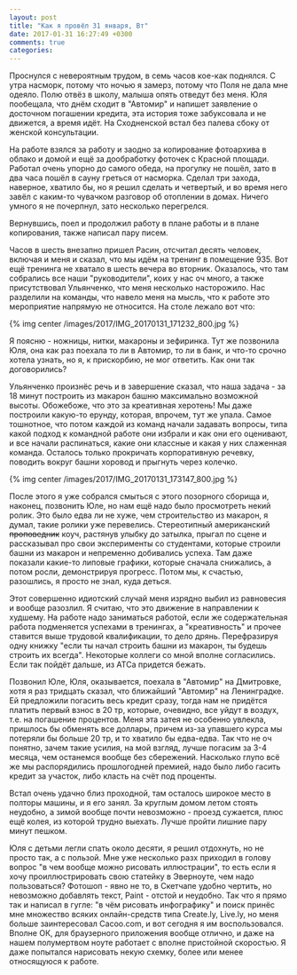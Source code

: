 ```yaml
---
layout: post
title: "Как я провёл 31 января, Вт"
date: 2017-01-31 16:27:49 +0300
comments: true
categories: 
---
```

Проснулся с невероятным трудом, в семь часов кое-как поднялся. С утра насморк, потому что ночью я замерз, потому что Поля не дала мне одеяло. Полю отвёз в школу, малыша опять отведут без меня. Юля пообещала, что днём сходит в "Автомир" и напишет заявление о досточном погашении кредита, эта история тоже забуксовала и не движется, а время идёт. На Сходненской встал без палева сбоку от женской консультации.

На работе взялся за работу и заодно за копирование фотоархива в облако и домой и ещё за дообработку фоточек с Красной площади. Работал очень упорно до самого обеда, на прогулку не пошёл, зато в два часа пошёл в сауну греться от насморка. Сделал три захода, наверное, хватило бы, но я решил сделать и четвертый, и во время него завёл с каким-то чувачком разговор об отоплении в домах. Ничего умного я не почерпнул, зато несколько перегрелся.

Вернувшись, поел и продолжил работу в плане работы и в плане копирования, также написал пару писем.

Часов в шесть внезапно пришел Расин, отсчитал десять человек, включая и меня и сказал, что мы идём на тренинг в помещение 935. Вот ещё тренинга не хватало в шесть вечера во вторник. Оказалось, что там собрались все наши "руководители", коих у нас оч много, а также присутствовал Ульянченко, что меня несколько насторожило. Нас разделили на команды, что навело меня на мысль, что к работе это мероприятие напрямую не относится. На столе лежало вот что:

{% img center /images/2017/IMG_20170131_171232_800.jpg %}

Я поясню - ножницы, нитки, макароны и зефиринка. Тут же позвонила Юля, она как раз поехала то ли в Автомир, то ли в банк, и что-то срочно хотела узнать, но я, к прискорбию, не мог ответить. Как они так договорились? 

Ульянченко произнёс речь и в завершение сказал, что наша задача - за 18 минут построить из макарон башню максимально возможной высоты. Обожебоже, что это за креативная херотень! Мы даже построили какую-то ерунду, которая, впрочем, тут же упала. Самое тошнотное, что потом каждой из команд начали задавать вопросы, типа какой подход к командной работе они избрали и как они его оценивают, и все начали распинаться, какие они классные и какая у них слаженная команда. Осталось только прокричать корпоративную речевку, поводить вокруг башни хоровод и прыгнуть через колечко. 

{% img center /images/2017/IMG_20170131_173147_800.jpg %}

После этого я уже собрался смыться с этого позорного сборища и, наконец, позвонить Юле, но нам ещё надо было просмотреть некий ролик. Это было едва ли не хуже, чем строительство из макарон, я думал, такие ролики уже перевелись. Стереотипный американский ~~проповедник~~ коуч, растянув улыбку до затылка, прыгал по сцене и рассказывал про свои эксперименты со студентами, которые строили башни из макарон и непременно добивались успеха. Там даже показали какие-то липовые графики, которые сначала снижались, а потом росли, демонстрируя прогресс. Потом мы, к счастью, разошлись, я просто не знал, куда деться.

Этот совершенно идиотский случай меня изрядно выбил из равновесия и вообще разозлил. Я считаю, что это движение в направлении к худшему. На работе надо заниматься работой, если же содержательная работа подменяется успехами в тренингах, а "креативность" и прочее ставится выше трудовой квалификации, то дело дрянь. Перефразируя одну книжку "если ты начал строить башни из макарон, ты будешь строить их всегда". Некоторые коллеги со мной вполне согласились. Если так пойдёт дальше, из АТСа придется бежать.

Позвонил Юле, Юля, оказывается, поехала в "Автомир" на Дмитровке, хотя я раз тридцать сказал, что ближайший "Автомир" на Ленинградке. Ей предложили погасить весь кредит сразу, тогда нам не придётся платить первый взнос в 20 тр, которые, очевидно, все уйдут в воздух, т.е. на погашение процентов. Меня эта затея не особенно увлекла, пришлось бы обменять все доллары, причем из-за упавшего курса мы потеряли бы больше 20 тр, и то хватило бы едва-едва. Так что не оч понятно, зачем такие усилия, на мой взгляд, лучше погасим за 3-4 месяца, чем останемся вообще без сбережений. Насколько глупо всё же мы распорядились прошлогодней премией, надо было либо гасить кредит за участок, либо класть на счёт под проценты.  

Встал очень удачно близ проходной, там осталось широкое место в полторы машины, и я его занял. За круглым домом летом стоять неудобно, а зимой вообще почти невозможно - проезд сужается, плюс ещё колея, из которой трудно выехать. Лучше пройти лишние пару минут пешком.

Юля с детьми легли спать около десяти, я решил отдохнуть, но не просто так, а с пользой. Мне уже несколько разх приходил в голову вопрос "в чем вообще можно рисовать иллюстрации", то есть если я хочу проиллюстрировать свою статейку в Эверноуте, чем надо пользоваться? Фотошоп - явно не то, в Скетчапе удобно чертить, но невозможно добавлять текст, Paint - отстой и неудобно. Так что я прямо так и написал в гугле: "в чём рисовать инфографику" и поиск принёс мне множество всяких онлайн-средств типа Create.ly, Live.ly, но меня больше заинтересовал Cacoo.com, и вот сегодня я им воспользовался. Вполне ОК, для браузерного приложения вообще отлично, и даже на нашем полумертвом ноуте работает с вполне пристойной скоростью. Я даже попытался нарисовать некую схемку, более или менее относящуюся к работе.
